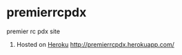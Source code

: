 
premierrcpdx
============

premier rc pdx site
1. Hosted on [Heroku](https://www.heroku.com/) http://premierrcpdx.herokuapp.com/
